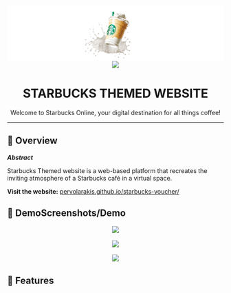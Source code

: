 <p align="center">
  <img src="banner-sample.png">
  <img src="[https://img.icons8.com/?size=512&id=kTuxVYRKeKEY&format=png](https://upload.wikimedia.org/wikipedia/en/thumb/d/d3/Starbucks_Corporation_Logo_2011.svg/1200px-Starbucks_Corporation_Logo_2011.svg.png)" width="99">
</p>
<h1 align="center">STARBUCKS THEMED WEBSITE</h1>

<p align="center">Welcome to Starbucks Online, your digital destination for all things coffee!</p>


***

## 📍 Overview

***Abstract***

Starbucks Themed website is a web-based platform that recreates the inviting atmosphere of a Starbucks café in a virtual space.

**Visit the website:** [pervolarakis.github.io/starbucks-voucher/](pervolarakis.github.io/starbucks-voucher/)

## 👾 DemoScreenshots/Demo

<p align="center">
    <img src="./apply.png">
</p>
<p align="center">
    <img src="./redeem.png">
</p>
<p align="center">
    <img src="./admin.png">
</p>

## 🧩 Features



